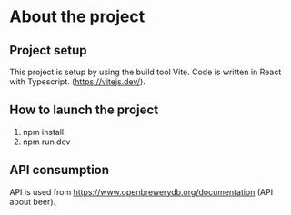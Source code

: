 # About the project

## Project setup
This project is setup by using the build tool Vite. Code is written in React with Typescript. (https://vitejs.dev/).

## How to launch the project
1. npm install
2. npm run dev


## API consumption
API is used from https://www.openbrewerydb.org/documentation (API about beer).

